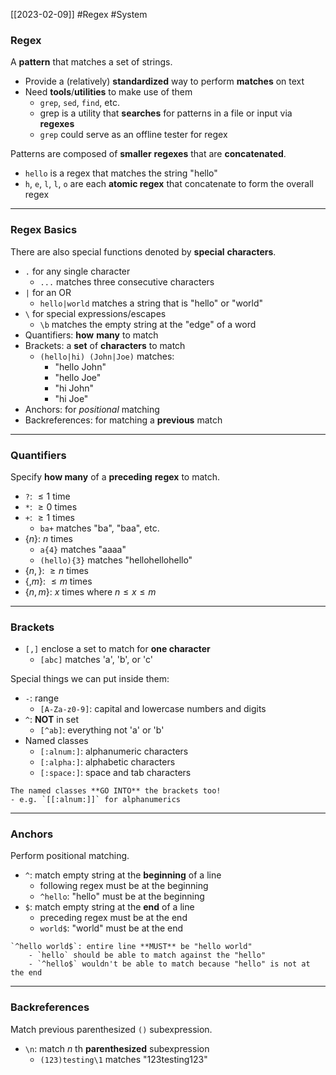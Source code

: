 [[2023-02-09]] #Regex #System 

### Regex
A **pattern** that matches a set of strings.
- Provide a (relatively) **standardized** way to perform **matches** on text
- Need **tools**/**utilities** to make use of them
	- `grep`, `sed`, `find`, etc.
	- grep is a utility that **searches** for patterns in a file or input via **regexes**
	- `grep` could serve as an offline tester for regex

Patterns are composed of **smaller** **regexes** that are **concatenated**.
- `hello` is a regex that matches the string "hello"
- `h`, `e`, `l`, `l`, `o` are each **atomic regex** that concatenate to form the overall regex

---

### Regex Basics
There are also special functions denoted by **special** **characters**.
- `.` for any single character
	- `...` matches three consecutive characters
- `|` for an OR
	- `hello|world` matches a string that is "hello" or "world"
- `\`  for special expressions/escapes
	- `\b` matches the empty string at the "edge" of a word
- Quantifiers: **how** **many** to match
- Brackets: a **set** of **characters** to match
	- `(hello|hi) (John|Joe)` matches:
		- "hello John"
		- "hello Joe"
		- "hi John"
		- "hi Joe"
- Anchors: for *positional* matching
- Backreferences: for matching a **previous** match

---

### Quantifiers
Specify **how many** of a **preceding** **regex** to match.
- `?`: $\le 1$ time
- `*`: $\ge0$ times
- `+`: $\ge1$ times
	- `ba+` matches "ba", "baa", etc.
- $\{n\}$: $n$ times
	- `a{4}` matches "aaaa"
	- `(hello){3}` matches "hellohellohello"
- $\{n,\}$: $\ge n$ times
- $\{,m\}$: $\le m$ times
- $\{n,m\}$: $x$ times where $n\le x\le m$

---

### Brackets
- `[,]` enclose a set to match for **one character**
	- `[abc]` matches 'a', 'b', or 'c'

Special things we can put inside them:
- `-`: range
	- `[A-Za-z0-9]`: capital and lowercase numbers and digits
- `^`: **NOT** in set
	- `[^ab]`: everything not 'a' or 'b'
- Named classes
	- `[:alnum:]`: alphanumeric characters
	- `[:alpha:]`: alphabetic characters
	- `[:space:]`: space and tab characters

```ad-warning
The named classes **GO INTO** the brackets too!
- e.g. `[[:alnum:]]` for alphanumerics
```

---

### Anchors
Perform positional matching.
- `^`: match empty string at the **beginning** of a line
	- following regex must be at the beginning
	- `^hello`: "hello" must be at the beginning
- `$`: match empty string at the **end** of a line
	- preceding regex must be at the end
	- `world$`: "world" must be at the end

```ad-example
`^hello world$`: entire line **MUST** be "hello world"
	- `hello` should be able to match against the "hello"
	- `^hello$` wouldn't be able to match because "hello" is not at the end
```

---

### Backreferences
Match previous parenthesized `()` subexpression.
- `\n`: match $n$ th **parenthesized** subexpression
	- `(123)testing\1` matches "123testing123"